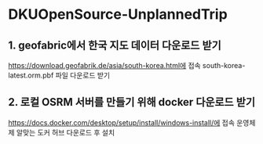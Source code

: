 # DKUOpenSource-UnplannedTrip

## 1. geofabric에서 한국 지도 데이터 다운로드 받기
https://download.geofabrik.de/asia/south-korea.html에 접속
south-korea-latest.orm.pbf 파일 다운로드 받기

## 2. 로컬 OSRM 서버를 만들기 위해 docker 다운로드 받기
https://docs.docker.com/desktop/setup/install/windows-install/에 접속
운영체제 알맞는 도커 허브 다운로드 후 설치
